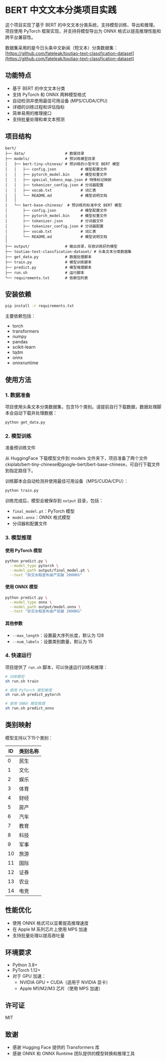 # BERT 中文文本分类项目实践

这个项目实现了基于 BERT 的中文文本分类系统，支持模型训练、导出和推理。项目使用 PyTorch 框架实现，并支持将模型导出为 ONNX 格式以提高推理性能和跨平台兼容性。

数据集采用的是今日头条中文新闻（短文本）分类数据集：[https://github.com/fateleak/toutiao-text-classfication-dataset](https://github.com/fateleak/toutiao-text-classfication-dataset)

## 功能特点

- 基于 BERT 的中文文本分类
- 支持 PyTorch 和 ONNX 两种模型格式
- 自动检测并使用最佳可用设备 (MPS/CUDA/CPU)
- 详细的训练过程和评估指标
- 简单易用的推理接口
- 支持批量处理和单文本预测

## 项目结构

```
bert/
├── data/                  # 数据目录
├── models/                # 预训练模型目录
│   ├── bert-tiny-chinese/ # 预训练的小型中文 BERT 模型
│   │   ├── config.json           # 模型配置文件
│   │   ├── pytorch_model.bin     # 模型权重文件
│   │   ├── special_tokens_map.json # 特殊标记映射
│   │   ├── tokenizer_config.json # 分词器配置
│   │   ├── vocab.txt             # 词汇表
│   │   └── README.md             # 模型说明文档
│   │
│   └── bert-base-chinese/  # 预训练的标准中文 BERT 模型
│       ├── config.json           # 模型配置文件
│       ├── pytorch_model.bin     # 模型权重文件
│       ├── tokenizer.json        # 分词器文件
│       ├── tokenizer_config.json # 分词器配置
│       ├── vocab.txt             # 词汇表
│       └── README.md             # 模型说明文档
│
├── output/                # 输出目录，存放训练好的模型
├── toutiao-text-classfication-dataset/ # 头条文本分类数据集
├── get_data.py            # 数据处理脚本
├── train.py               # 模型训练脚本
├── predict.py             # 模型推理脚本
├── run.sh                 # 运行脚本
└── requirements.txt       # 依赖包列表
```

## 安装依赖

```bash
pip install -r requirements.txt
```

主要依赖包括：

- torch
- transformers
- numpy
- pandas
- scikit-learn
- tqdm
- onnx
- onnxruntime

## 使用方法

### 1. 数据准备

项目使用头条文本分类数据集，包含15个类别。请提前自行下载数据，数据处理脚本会自动下载并处理数据：

```bash
python get_data.py
```

### 2. 模型训练

准备预训练文件

从 HuggingFace 下载模型文件到 models 文件夹下，项目准备了两个文件ckiplab/bert-tiny-chinese和google-bert/bert-base-chinese，可自行下载文件到指定路径下。

训练脚本会自动检测并使用最佳可用设备（MPS/CUDA/CPU）：

```bash
python train.py
```

训练完成后，模型会被保存到 `output` 目录，包括：

- `final_model.pt`：PyTorch 模型
- `model.onnx`：ONNX 格式模型
- 分词器和配置文件

### 3. 模型推理

#### 使用 PyTorch 模型

```bash
python predict.py \
  --model_type pytorch \
  --model_path output/final_model.pt \
  --text "杂交水稻宣布亩产突破 2000KG"
```

#### 使用 ONNX 模型

```bash
python predict.py \
  --model_type onnx \
  --model_path output/model.onnx \
  --text "杂交水稻宣布亩产突破 2000KG"
```

#### 其他参数

- `--max_length`：设置最大序列长度，默认为 128
- `--num_labels`：设置类别数量，默认为 15

### 4. 快速运行

项目提供了 `run.sh` 脚本，可以快速运行训练和推理：

```bash
# 训练模型
sh run.sh train

# 使用 PyTorch 模型推理
sh run.sh predict_pytorch

# 使用 ONNX 模型推理
sh run.sh predict_onnx
```

## 类别映射

模型支持以下15个类别：

| ID | 类别名称 |
| -- | -------- |
| 0  | 民生     |
| 1  | 文化     |
| 2  | 娱乐     |
| 3  | 体育     |
| 4  | 财经     |
| 5  | 房产     |
| 6  | 汽车     |
| 7  | 教育     |
| 8  | 科技     |
| 9  | 军事     |
| 10 | 旅游     |
| 11 | 国际     |
| 12 | 证券     |
| 13 | 农业     |
| 14 | 电竞     |

## 性能优化

- 使用 ONNX 格式可以显著提高推理速度
- 在 Apple M 系列芯片上使用 MPS 加速
- 支持批量处理以提高吞吐量

## 环境要求

- Python 3.8+
- PyTorch 1.12+
- 对于 GPU 加速：
  - NVIDIA GPU + CUDA（适用于 NVIDIA 显卡）
  - Apple M1/M2/M3 芯片（使用 MPS 加速）

## 许可证

MIT

## 致谢

- 感谢 Hugging Face 提供的 Transformers 库
- 感谢 ONNX 和 ONNX Runtime 团队提供的模型转换和推理工具
